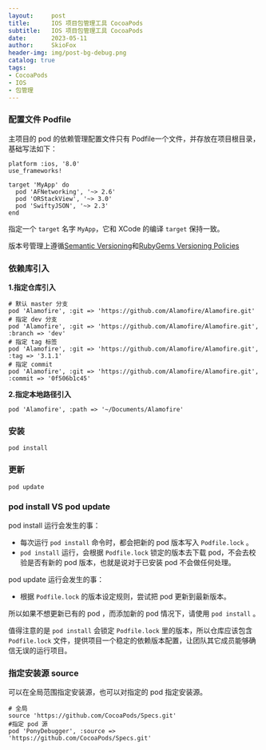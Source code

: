 ```yaml
---
layout:     post
title:      IOS 项目包管理工具 CocoaPods
subtitle:   IOS 项目包管理工具 CocoaPods
date:       2023-05-11
author:     SkioFox
header-img: img/post-bg-debug.png
catalog: true
tags:
- CocoaPods
- IOS
- 包管理
---
```


### 配置文件 Podfile

主项目的 pod 的依赖管理配置文件只有 Podfile一个文件，并存放在项目根目录，基础写法如下：

``` shell
platform :ios, '8.0'
use_frameworks!

target 'MyApp' do
  pod 'AFNetworking', '~> 2.6'
  pod 'ORStackView', '~> 3.0'
  pod 'SwiftyJSON', '~> 2.3'
end
```

指定一个 `target` 名字 `MyApp`，它和 XCode 的编译 `target` 保持一致。

版本号管理上遵循[Semantic Versioning](https://semver.org/lang/zh-CN/)和[RubyGems Versioning Policies](https://guides.rubygems.org/patterns/#semantic-versioning)

### 依赖库引入

**1.指定仓库引入**

``` shell
# 默认 master 分支
pod 'Alamofire', :git => 'https://github.com/Alamofire/Alamofire.git'
# 指定 dev 分支
pod 'Alamofire', :git => 'https://github.com/Alamofire/Alamofire.git', :branch => 'dev'
# 指定 tag 标签
pod 'Alamofire', :git => 'https://github.com/Alamofire/Alamofire.git', :tag => '3.1.1'
# 指定 commit
pod 'Alamofire', :git => 'https://github.com/Alamofire/Alamofire.git', :commit => '0f506b1c45'
```

**2.指定本地路径引入**

``` shell
pod 'Alamofire', :path => '~/Documents/Alamofire'
```

### 安装

``` shell
pod install
```

### 更新

``` shell
pod update
```

### pod install VS pod update

pod install 运行会发生的事：

* 每次运行 `pod install` 命令时，都会把新的 pod 版本写入 `Podfile.lock` 。
* `pod install` 运行，会根据 `Podfile.lock` 锁定的版本去下载 pod，不会去校验是否有新的 pod 版本，也就是说对于已安装 pod 不会做任何处理。

pod update 运行会发生的事：

* 根据 `Podfile.lock` 的版本设定规则，尝试把 pod 更新到最新版本。

所以如果不想更新已有的 pod ，而添加新的 pod  情况下，请使用 `pod install` 。

值得注意的是 `pod install` 会锁定 `Podfile.lock` 里的版本，所以仓库应该包含 `Podfile.lock` 文件，提供项目一个稳定的依赖版本配置，让团队其它成员能够确信无误的运行项目。

### 指定安装源 source

可以在全局范围指定安装源，也可以对指定的 pod 指定安装源。

``` shell
# 全局
source 'https://github.com/CocoaPods/Specs.git'
#指定 pod 源
pod 'PonyDebugger', :source => 'https://github.com/CocoaPods/Specs.git'
```
